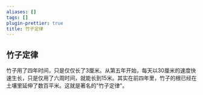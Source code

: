 ```yaml
---
aliases: []
tags: []
plugin-prettier: true
title: 竹子定律
---
```


## 竹子定律

竹子用了四年时间，只是仅仅长了3厘米。从第五年开始，每天以30厘米的速度快速生长，只是仅用了六周时间，就能长到15米。其实在前四年里，竹子的根已经在土壤里延伸了数百平米。这就是著名的"竹子定律"。
